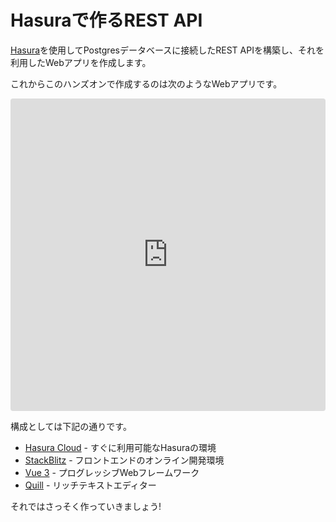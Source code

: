 # Hasuraで作るREST API

[Hasura](https://hasura.io/)を使用してPostgresデータベースに接続したREST APIを構築し、それを利用したWebアプリを作成します。

これからこのハンズオンで作成するのは次のようなWebアプリです。

<iframe
  src="https://stackblitz.com/github/kou029w/hasura-rest-hands-on/tree/main/frontend?embed=1&view=preview&terminal=dev&file=src/App.vue"
  style="
    width: 100%;
    height: 500px;
    border: 0;
    border-radius: 4px;
    overflow: hidden;
  "
  title="vue3-hasura-rest"
></iframe>

構成としては下記の通りです。

- [Hasura Cloud](https://cloud.hasura.io/) - すぐに利用可能なHasuraの環境
- [StackBlitz](https://stackblitz.com/) - フロントエンドのオンライン開発環境
- [Vue 3](https://vuejs.org/) - プログレッシブWebフレームワーク
- [Quill](https://quilljs.com/) - リッチテキストエディター

それではさっそく作っていきましょう!
